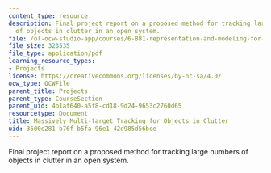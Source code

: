 ```yaml
---
content_type: resource
description: Final project report on a proposed method for tracking large numbers
  of objects in clutter in an open system.
file: /ol-ocw-studio-app/courses/6-881-representation-and-modeling-for-image-analysis-spring-2005/3600e281b76fb5fa96e142d985d56bce_6881_hirsh.pdf
file_size: 323535
file_type: application/pdf
learning_resource_types:
- Projects
license: https://creativecommons.org/licenses/by-nc-sa/4.0/
ocw_type: OCWFile
parent_title: Projects
parent_type: CourseSection
parent_uid: 4b1af640-a5f8-cd18-9d24-9653c2760d65
resourcetype: Document
title: Massively Multi-target Tracking for Objects in Clutter
uid: 3600e281-b76f-b5fa-96e1-42d985d56bce
---
```

Final project report on a proposed method for tracking large numbers of objects in clutter in an open system.